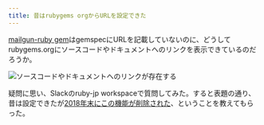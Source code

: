 ```yaml
---
title: 昔はrubygems orgからURLを設定できた
---
```

[mailgun-ruby gem](https://rubygems.org/gems/mailgun-ruby)はgemspecにURLを記載していないのに、どうしてrubygems.orgにソースコードやドキュメントへのリンクを表示できているのだろうか。

![](https://lh3.googleusercontent.com/Czq7UFl__LeLgMwLzORWWpBEPJnfyGGjVDCZ5mQAkNOlWY6iRxvxnKJpzHjbrpV-HNpH-zoUGAHoN3gqdgJUVC0KaQMPUM0lF7aDjM7oSSbos6cItVvK8VVGCndhI3MTxq-iDOPbKcBXkhb2_AC8QSh43qEU7aJ4T329Kidnlr4cnx6knFjaRfz4crMG "ソースコードやドキュメントへのリンクが存在する")

疑問に思い、Slackのruby-jp workspaceで質問してみた。すると表題の通り、昔は設定できたが[2018年末にこの機能が削除された](https://github.com/rubygems/rubygems.org/pull/1815)、ということを教えてもらった。
